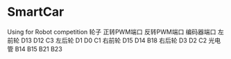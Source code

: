 # SmartCar
Using for Robot competition
轮子	正转PWM端口	反转PWM端口	编码器端口
左前轮  D13         D12        C3
左后轮  D1          D0         C1
右前轮  D15         D14        B18
右后轮  D3          D2         C2
光电管 B14 B15 B21 B23